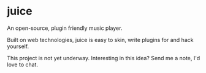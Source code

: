 # juice
An open-source, plugin friendly music player.

Built on web technologies, juice is easy to skin, write plugins for and hack yourself.

This project is not yet underway. Interesting in this idea? Send me a note, I'd love to chat.
